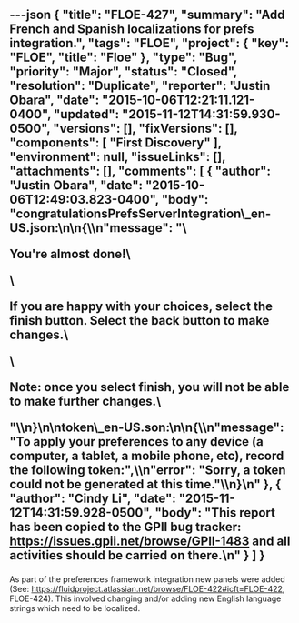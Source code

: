 ---json
{
  "title": "FLOE-427",
  "summary": "Add French and Spanish localizations for prefs integration.",
  "tags": "FLOE",
  "project": {
    "key": "FLOE",
    "title": "Floe"
  },
  "type": "Bug",
  "priority": "Major",
  "status": "Closed",
  "resolution": "Duplicate",
  "reporter": "Justin Obara",
  "date": "2015-10-06T12:21:11.121-0400",
  "updated": "2015-11-12T14:31:59.930-0500",
  "versions": [],
  "fixVersions": [],
  "components": [
    "First Discovery"
  ],
  "environment": null,
  "issueLinks": [],
  "attachments": [],
  "comments": [
    {
      "author": "Justin Obara",
      "date": "2015-10-06T12:49:03.823-0400",
      "body": "congratulationsPrefsServerIntegration\\_en-US.json:\n\n{\\\n\"message\": \"\\<p>You're almost done!\\</p> \\<p>If you are happy with your choices, select the finish button. Select the back button to make changes.\\</p> \\<p>Note: once you select finish, you will not be able to make further changes.\\<p/>\"\\\n}\n\ntoken\\_en-US.son:\n\n{\\\n\"message\": \"To apply your preferences to any device (a computer, a tablet, a mobile phone, etc), record the following token:\",\\\n\"error\": \"Sorry, a token could not be generated at this time.\"\\\n}\n"
    },
    {
      "author": "Cindy Li",
      "date": "2015-11-12T14:31:59.928-0500",
      "body": "This report has been copied to the GPII bug tracker: <https://issues.gpii.net/browse/GPII-1483> and all activities should be carried on there.\n"
    }
  ]
}
---
As part of the preferences framework integration new panels were added (See: <https://fluidproject.atlassian.net/browse/FLOE-422#icft=FLOE-422>, FLOE-424). This involved changing and/or adding new English language strings which need to be localized.

        